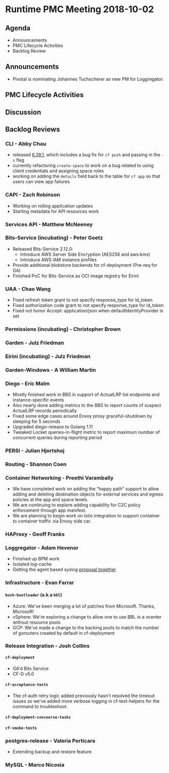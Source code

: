# Runtime PMC Meeting 2018-10-02

## Agenda

* Announcements
* PMC Lifecycle Activities
* Backlog Review


## Announcements
* Pivotal is nominating Johannes Tuchscherer as new PM for Loggregator. 


## PMC Lifecycle Activities


## Discussion


## Backlog Reviews

### CLI - Abby Chau

- released [6.39.1](https://github.com/cloudfoundry/cli/releases/tag/v6.39.1), which includes a bug fix for `cf push` and passing in the `-s` flag 
- currently refactoring `create-space` to work on a bug related to using client credentials and assigning space roles
- working on adding the `details` field back to the table for `cf app` so that users can view app failures


### CAPI - Zach Robinson
- Working on rolling application updates
- Starting metadata for API resources work

### Services API - Matthew McNeeney


### Bits-Service (incubating) - Peter Goetz

- Released Bits-Service 2.12.0:
    - Introduce AWS Server Side Encryption (AES256 and aws:kms)
    - Introduce AWS IAM instance profiles
- Provide additional blobstore backends for cf-deployment (Pre-req for GA)
- Finished PoC for Bits-Service as OCI image registry for Eirini

### UAA - Chao Wang
- Fixed refresh token grant to not specify response_type for id_token
- Fixed authorization code grant to not specify response_type for id_token
- Fixed not honor Accept: application/json when defaultIdentityProvider is set

### Permissions (incubating) - Christopher Brown


### Garden - Julz Friedman


### Eirini (incubating) - Julz Friedman


### Garden-Windows - A William Martin


### Diego - Eric Malm

- Mostly finished work in BBS in support of ActualLRP list endpoints and instance-specific events
- Also nearly done adding metrics to the BBS to report counts of suspect ActualLRP records periodically
- Fixed some edge cases around Envoy proxy graceful-shutdown by sleeping for 5 seconds
- Upgraded diego-release to Golang 1.11
- Tweaked Locket queries-in-flight metric to report maximum number of concurrent queries during reporting period


### PERSI - Julian Hjortshoj


### Routing - Shannon Coen


### Container Networking - Preethi Varambally
- We have completed work on adding the "happy path" support to allow adding and deleting destination objects for external services and egress policies at the app and space levels.
- We are continuing to explore adding capability for C2C policy enforcement through app manifest.
- We are planning to begin work on Istio integration to support container to container traffic via Envoy side car.


### HAProxy - Geoff Franks


### Loggregator - Adam Hevenor
- Finished up BPM work
- Isolated log-cache
- Getting the agent based syslog [proposal together](https://docs.google.com/document/d/1ufwv33XEDpSLTjEYDnjQKC3KZ-igVn4WQE3o_SJmtYM/edit)


### Infrastructure - Evan Farrar

#### `bosh-bootloader` (a.k.a `bbl`)
- Azure: We've been merging a lot of patches from Microsoft. Thanks, Microsoft!
- vSphere: We're exploring a change to allow one to use BBL in a vcenter without resource pools
- GCP: We've made a change to the backing pools to match the number of gorouters created by default in cf-deployment


### Release Integration - Josh Collins

#### `cf-deployment`
- GA'd Bits Service
- CF-D v5.0


#### `cf-acceptance-tests`
- The cf-auth retry logic added previously hasn't resolved the timeout issues so we've added more verbose logging in cf-test-helpers for the command to troubleshoot.

#### `cf-deployment-concourse-tasks`


#### `cf-smoke-tests`


### postgres-release - Valeria Perticara
- Extending backup and restore feature.

### MySQL - Marco Nicosia
